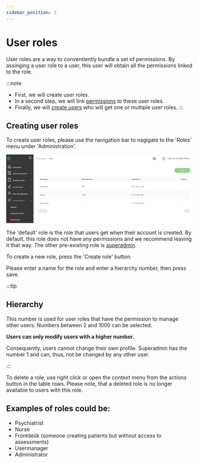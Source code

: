 ```yaml
---
sidebar_position: 2
---
```


# User roles

User roles are a way to conventiently bundle a set of permissions. By assinging a user role to a user, this user will obtain all the permissions linked to the role. 

:::note
- First, we will create user roles.
- In a second step, we will link [permissions](https://mhira-project.github.io/documentation/docs/guide-for-admins/permissions) to these user roles. 
- Finally, we will [create users](https://mhira-project.github.io/documentation/docs/guide-for-admins/users) who will get one or multiple user roles. 
:::

## Creating user roles

To create user roles, please use the navigation bar
to nagigate to the 'Roles' menu under 'Administration'.

![Roles](./img/roles.PNG "Roles")

The 'default' role is the role that users get when their account is created. By default, this role does not have any permissions and we recommend leaving it that way. 
The other pre-existing role is [superadmin](https://mhira-project.github.io/documentation/docs/guide-for-admins/superadmin).

To create a new role, press the 'Create role' button.

Please enter a name for the role and enter a hierarchy number, then press save. 

:::tip

## Hierarchy
This  number is used for user roles that have the permission to manage other users. 
Numbers between 2 and 1000 can be selected. 

**Users can only modify users with a higher number.** 

Consequently, users cannot change their own profile.
Superadmin has the number 1 and can, thus, not be changed by any other user. 

:::

To delete a role, use right click or open the context menu from the actions button in the table rows. 
Please note, that a deleted role is no longer available to users with this role.


## Examples of roles could be:
- Psychiatrist
- Nurse
- Frontdesk (someone creating patients but without access to assessments)
- Usermanager
- Administrator



